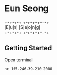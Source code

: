 # Eun Seong

+-+-+-+ +-+-+-+-+-+  
|E|u|n| |S|e|o|n|g|  
+-+-+-+ +-+-+-+-+-+
## Getting Started
Open terminal 

```
nc 165.246.39.210 2000
```
